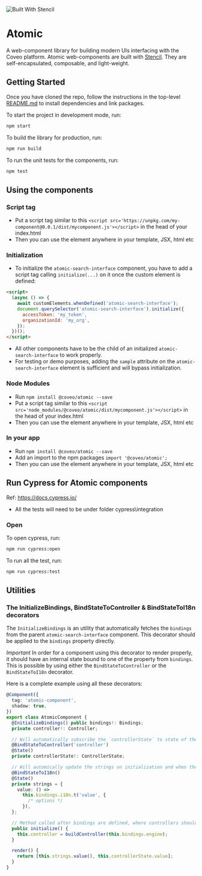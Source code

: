 ![Built With Stencil](https://img.shields.io/badge/-Built%20With%20Stencil-16161d.svg?logo=data%3Aimage%2Fsvg%2Bxml%3Bbase64%2CPD94bWwgdmVyc2lvbj0iMS4wIiBlbmNvZGluZz0idXRmLTgiPz4KPCEtLSBHZW5lcmF0b3I6IEFkb2JlIElsbHVzdHJhdG9yIDE5LjIuMSwgU1ZHIEV4cG9ydCBQbHVnLUluIC4gU1ZHIFZlcnNpb246IDYuMDAgQnVpbGQgMCkgIC0tPgo8c3ZnIHZlcnNpb249IjEuMSIgaWQ9IkxheWVyXzEiIHhtbG5zPSJodHRwOi8vd3d3LnczLm9yZy8yMDAwL3N2ZyIgeG1sbnM6eGxpbms9Imh0dHA6Ly93d3cudzMub3JnLzE5OTkveGxpbmsiIHg9IjBweCIgeT0iMHB4IgoJIHZpZXdCb3g9IjAgMCA1MTIgNTEyIiBzdHlsZT0iZW5hYmxlLWJhY2tncm91bmQ6bmV3IDAgMCA1MTIgNTEyOyIgeG1sOnNwYWNlPSJwcmVzZXJ2ZSI%2BCjxzdHlsZSB0eXBlPSJ0ZXh0L2NzcyI%2BCgkuc3Qwe2ZpbGw6I0ZGRkZGRjt9Cjwvc3R5bGU%2BCjxwYXRoIGNsYXNzPSJzdDAiIGQ9Ik00MjQuNywzNzMuOWMwLDM3LjYtNTUuMSw2OC42LTkyLjcsNjguNkgxODAuNGMtMzcuOSwwLTkyLjctMzAuNy05Mi43LTY4LjZ2LTMuNmgzMzYuOVYzNzMuOXoiLz4KPHBhdGggY2xhc3M9InN0MCIgZD0iTTQyNC43LDI5Mi4xSDE4MC40Yy0zNy42LDAtOTIuNy0zMS05Mi43LTY4LjZ2LTMuNkgzMzJjMzcuNiwwLDkyLjcsMzEsOTIuNyw2OC42VjI5Mi4xeiIvPgo8cGF0aCBjbGFzcz0ic3QwIiBkPSJNNDI0LjcsMTQxLjdIODcuN3YtMy42YzAtMzcuNiw1NC44LTY4LjYsOTIuNy02OC42SDMzMmMzNy45LDAsOTIuNywzMC43LDkyLjcsNjguNlYxNDEuN3oiLz4KPC9zdmc%2BCg%3D%3D&colorA=16161d&style=flat-square)

# Atomic

A web-component library for building modern UIs interfacing with the Coveo platform. Atomic web-components are built with [Stencil](https://stenciljs.com/docs/introduction). They are self-encapsulated, composable, and light-weight.

## Getting Started

Once you have cloned the repo, follow the instructions in the top-level [README.md](https://github.com/coveo/ui-kit/src/master/README.md) to install dependencies and link packages.

To start the project in development mode, run:

```bash
npm start
```

To build the library for production, run:

```bash
npm run build
```

To run the unit tests for the components, run:

```bash
npm test
```

## Using the components

### Script tag

- Put a script tag similar to this `<script src='https://unpkg.com/my-component@0.0.1/dist/mycomponent.js'></script>` in the head of your index.html
- Then you can use the element anywhere in your template, JSX, html etc

### Initialization

- To initialize the `atomic-search-interface` component, you have to add a script tag calling `initialize(...)` on it once the custom element is defined:

```html
<script>
  (async () => {
    await customElements.whenDefined('atomic-search-interface');
    document.querySelector('atomic-search-interface').initialize({
      accessToken: 'my_token',
      organizationId: 'my_org',
    });
  })();
</script>
```

- All other components have to be the child of an initialized `atomic-search-interface` to work properly.
- For testing or demo purposes, adding the `sample` attribute on the `atomic-search-interface` element is sufficient and will bypass initialization.

### Node Modules

- Run `npm install @coveo/atomic --save`
- Put a script tag similar to this `<script src='node_modules/@coveo/atomic/dist/mycomponent.js'></script>` in the head of your index.html
- Then you can use the element anywhere in your template, JSX, html etc

### In your app

- Run `npm install @coveo/atomic --save`
- Add an import to the npm packages `import '@coveo/atomic';`
- Then you can use the element anywhere in your template, JSX, html etc

## Run Cypress for Atomic components

Ref: https://docs.cypress.io/

- All the tests will need to be under folder cypress\integration

### Open

To open cypress, run:

```sh
npm run cypress:open
```

To run all the test, run:

```sh
npm run cypress:test
```

## Utilities

### The InitializeBindings, BindStateToController & BindStateToI18n decorators

The `InitializeBindings` is an utility that automatically fetches the `bindings` from the parent `atomic-search-interface` component. This decorator should be applied to the `bindings` property directly.

_Important_ In order for a component using this decorator to render properly, it should have an internal state bound to one of the property from `bindings`. This is possible by using either the `BindStateToController` or the `BindStateToI18n` decorator.

Here is a complete example using all these decorators:

```typescript
@Component({
  tag: 'atomic-component',
  shadow: true,
})
export class AtomicComponent {
  @InitializeBindings() public bindings!: Bindings;
  private controller!: Controller;

  // Will automatically subscribe the `controllerState` to state of the `controller`
  @BindStateToController('controller')
  @State()
  private controllerState!: ControllerState;

  // Will automically update the strings on initialization and when the locale changes
  @BindStateToI18n()
  @State()
  private strings = {
    value: () =>
      this.bindings.i18n.t('value', {
        /* options */
      }),
  };

  // Method called after bindings are defined, where controllers should be initialized
  public initialize() {
    this.controller = buildController(this.bindings.engine);
  }

  render() {
    return [this.strings.value(), this.controllerState.value];
  }
}
```
